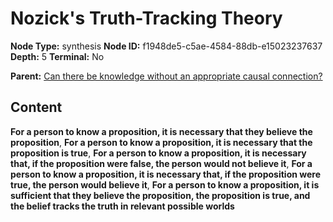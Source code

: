 # Nozick's Truth-Tracking Theory

**Node Type:** synthesis
**Node ID:** f1948de5-c5ae-4584-88db-e15023237637
**Depth:** 5
**Terminal:** No

**Parent:** [Can there be knowledge without an appropriate causal connection?](can-there-be-knowledge-without-an-appropriate-causal-connection-antithesis-e5401d74-70cc-4408-855f-e7b72d1006bb.md)

## Content

**For a person to know a proposition, it is necessary that they believe the proposition**, **For a person to know a proposition, it is necessary that the proposition is true**, **For a person to know a proposition, it is necessary that, if the proposition were false, the person would not believe it**, **For a person to know a proposition, it is necessary that, if the proposition were true, the person would believe it**, **For a person to know a proposition, it is sufficient that they believe the proposition, the proposition is true, and the belief tracks the truth in relevant possible worlds**
